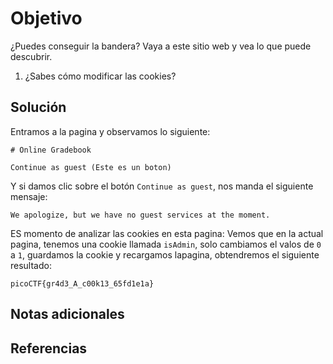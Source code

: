 # Objetivo

¿Puedes conseguir la bandera?
Vaya a este sitio web y vea lo que puede descubrir.
1. ¿Sabes cómo modificar las cookies?
## Solución

Entramos a la pagina y observamos lo siguiente:
```
# Online Gradebook

Continue as guest (Este es un boton)
```

Y si damos clic sobre el botón `Continue as guest`, nos manda el siguiente mensaje:

`We apologize, but we have no guest services at the moment.`

ES momento de analizar las cookies en esta pagina: Vemos que en la actual pagina, tenemos una cookie llamada `isAdmin`, solo cambiamos el valos de `0` a `1`, guardamos la cookie y recargamos lapagina, obtendremos el siguiente resultado:

`picoCTF{gr4d3_A_c00k13_65fd1e1a}`
## Notas adicionales

## Referencias

